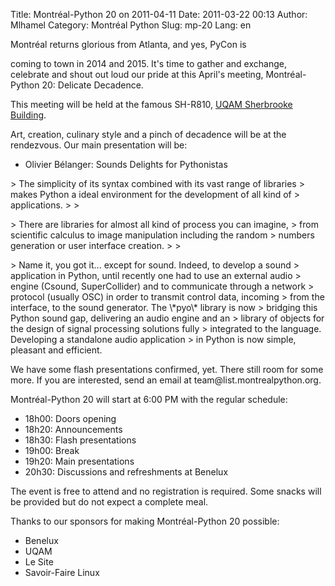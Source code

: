 Title: Montréal-Python 20 on 2011-04-11
Date: 2011-03-22 00:13
Author: Mlhamel
Category: Montréal Python
Slug: mp-20
Lang: en

<!--:en-->Montréal returns glorious from Atlanta, and yes, PyCon is
coming to town in 2014 and 2015. It's time to gather and exchange,
celebrate and shout out loud our pride at this April's meeting,
Montréal-Python 20: Delicate Decadence.

This meeting will be held at the famous SH-R810, [UQAM Sherbrooke
Building][].

Art, creation, culinary style and a pinch of decadence will be at the
rendezvous. Our main presentation will be:

-   Olivier Bélanger: Sounds Delights for Pythonistas

</p>
<p>
> The simplicity of its syntax combined with its vast range of libraries
> makes Python a ideal environment for the development of all kind of
> applications.
>
> </p>
> There are libraries for almost all kind of process you can imagine,
> from scientific calculus to image manipulation including the random
> numbers generation or user interface creation.
>
> <p>
> Name it, you got it... except for sound. Indeed, to develop a sound
> application in Python, until recently one had to use an external audio
> engine (Csound, SuperCollider) and to communicate through a network
> protocol (usually OSC) in order to transmit control data, incoming
> from the interface, to the sound generator. The \*pyo\* library is now
> bridging this Python sound gap, delivering an audio engine and an
> library of objects for the design of signal processing solutions fully
> integrated to the language. Developing a standalone audio application
> in Python is now simple, pleasant and efficient.

</p>
We have some flash presentations confirmed, yet. There still room for
some more. If you are interested, send an email at
team@list.montrealpython.org.

Montréal-Python 20 will start at 6:00 PM with the regular schedule:

-   18h00: Doors opening
-   18h20: Announcements
-   18h30: Flash presentations
-   19h00: Break
-   19h20: Main presentations
-   20h30: Discussions and refreshments at Benelux

</p>
The event is free to attend and no registration is required. Some snacks
will be provided but do not expect a complete meal.

Thanks to our sponsors for making Montréal-Python 20 possible:

-   Benelux
-   UQAM
-   Le Site
-   Savoir-Faire Linux

<!--:-->

</p>

  [UQAM Sherbrooke Building]: http://www.uqam.ca/campus/pavillons/sh.htm
